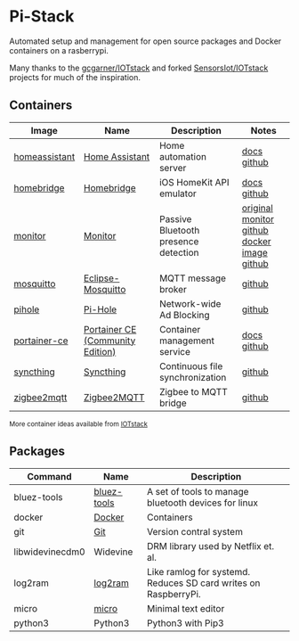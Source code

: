 # Pi-Stack

Automated setup and management for open source packages and Docker containers on a rasberrypi.

Many thanks to the [gcgarner/IOTstack](https://github.com/gcgarner/IOTstack) and forked [SensorsIot/IOTstack](https://github.com/SensorsIot/IOTstack) projects for much of the inspiration.

## Containers

| Image | Name | Description | Notes |
| --- | --- | --- | --- |
| [homeassistant](https://hub.docker.com/r/homeassistant/home-assistant) | [Home Assistant](https://www.home-assistant.io) | Home automation server | [docs](https://www.home-assistant.io/docs) <br>[github](https://github.com/home-assistant/core) |
| [homebridge](https://hub.docker.com/r/oznu/homebridge) | [Homebridge](https://homebridge.io) | iOS HomeKit API emulator | [docs](https://github.com/homebridge/homebridge/wiki) <br>[github](https://github.com/oznu/docker-homebridge) |
| [monitor](https://hub.docker.com/r/mashupmill/presence-monitor) | [Monitor](https://github.com/andrewjfreyer/monitor) | Passive Bluetooth presence detection | [original monitor github](https://github.com/andrewjfreyer/monitor) [docker image github](https://github.com/MashupMill/docker-presence-monitor) |
| [mosquitto](https://hub.docker.com/_/eclipse-mosquitto) | [Eclipse-Mosquitto](https://mosquitto.org) | MQTT message broker | [github](https://github.com/eclipse/mosquitto) |
| [pihole](https://hub.docker.com/r/pihole/pihole) | [Pi-Hole](https://pi-hole.net) | Network-wide Ad Blocking | [github](https://github.com/pi-hole/pi-hole) |
| [portainer-ce](https://hub.docker.com/r/portainer/portainer-ce) | [Portainer CE (Community Edition)](https://www.portainer.io) | Container management service | [docs](https://documentation.portainer.io) <br>[github](https://github.com/portainer/portainer) |
| [syncthing](https://hub.docker.com/r/syncthing/syncthing) | [Syncthing](https://syncthing.net) | Continuous file synchronization | [github](https://github.com/syncthing/syncthing) |
| [zigbee2mqtt](https://hub.docker.com/r/koenkk/zigbee2mqtt) | [Zigbee2MQTT](https://www.zigbee2mqtt.io) | Zigbee to MQTT bridge | [github](https://github.com/koenkk/zigbee2mqtt) |


<sub>More container ideas available from [IOTstack](https://github.com/SensorsIot/IOTstack/tree/master/.templates)</sub>

## Packages

| Command | Name | Description |
| --- | --- | --- |
| bluez-tools | [bluez-tools](https://code.google.com/archive/p/bluez-tools/) | A set of tools to manage bluetooth devices for linux |
| docker | [Docker](https://docs.docker.com/) | Containers |
| git | [Git](https://git-scm.com/) | Version contral system |
| libwidevinecdm0 | Widevine | DRM library used by Netflix et. al. |
| log2ram | [log2ram](https://github.com/azlux/log2ram) | Like ramlog for systemd. <br> Reduces SD card writes on RaspberryPi. |
| micro | [micro](https://github.com/zyedidia/micro) | Minimal text editor |
| python3 | Python3 | Python3 with Pip3 |

